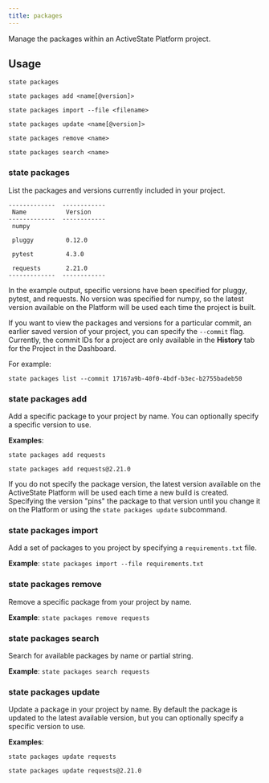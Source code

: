 ```yaml
---
title: packages
---
```


Manage the packages within an ActiveState Platform project.<!--more--> 

## Usage

```text
state packages

state packages add <name[@version]>

state packages import --file <filename>

state packages update <name[@version]>

state packages remove <name>

state packages search <name>
```

### state packages

List the packages and versions currently included in your project. 

```text
-------------  ------------
 Name           Version    
-------------  ------------
 numpy                     

 pluggy         0.12.0     

 pytest         4.3.0      

 requests       2.21.0     
-------------  ------------
```

In the example output, specific versions have been specified for pluggy, pytest, and requests. No version was specified for numpy, so the latest version available on the Platform will be used each time the project is built. 

If you want to view the packages and versions for a particular commit, an earlier saved version of your project, you can specify the `--commit` flag. Currently, the commit IDs for a project are only available in the **History** tab for the Project in the Dashboard.

For example:

`state packages list --commit 17167a9b-40f0-4bdf-b3ec-b2755badeb50`


### state packages add

Add a specific package to your project by name. You can optionally specify a specific version to use.

**Examples**: 

```text
state packages add requests

state packages add requests@2.21.0
```

If you do not specify the package version, the latest version available on the ActiveState Platform will be used each time a new build is created. Specifying the version "pins" the package to that version until you change it on the Platform or using the `state packages update` subcommand. 

### state packages import

Add a set of packages to you project by specifying a `requirements.txt` file.

**Example**: `state packages import --file requirements.txt`

### state packages remove

Remove a specific package from your project by name.

**Example**: `state packages remove requests`

### state packages search

Search for available packages by name or partial string.

**Example**: `state packages search requests`

### state packages update

Update a package in your project by name. By default the package is updated to the latest available version, but you can optionally specify a specific version to use.

**Examples**: 

```text
state packages update requests

state packages update requests@2.21.0
```
